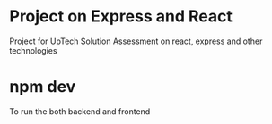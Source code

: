 # Project on Express and React
Project for UpTech Solution Assessment on react, express and other technologies

# npm dev
To run the both backend and frontend

